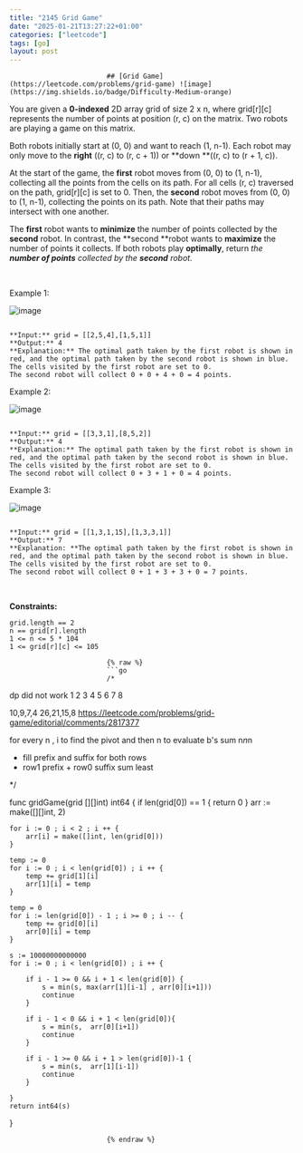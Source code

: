 ```yaml
---
title: "2145 Grid Game"
date: "2025-01-21T13:27:22+01:00"
categories: ["leetcode"]
tags: [go]
layout: post
---
```



                            ## [Grid Game](https://leetcode.com/problems/grid-game) ![image](https://img.shields.io/badge/Difficulty-Medium-orange)

You are given a **0-indexed** 2D array grid of size 2 x n, where grid[r][c] represents the number of points at position (r, c) on the matrix. Two robots are playing a game on this matrix.

Both robots initially start at (0, 0) and want to reach (1, n-1). Each robot may only move to the **right** ((r, c) to (r, c + 1)) or **down **((r, c) to (r + 1, c)).

At the start of the game, the **first** robot moves from (0, 0) to (1, n-1), collecting all the points from the cells on its path. For all cells (r, c) traversed on the path, grid[r][c] is set to 0. Then, the **second** robot moves from (0, 0) to (1, n-1), collecting the points on its path. Note that their paths may intersect with one another.

The **first** robot wants to **minimize** the number of points collected by the **second** robot. In contrast, the **second **robot wants to **maximize** the number of points it collects. If both robots play **optimally**, return *the **number of points** collected by the **second** robot.*

 

Example 1:

![image](https://assets.leetcode.com/uploads/2021/09/08/a1.png)
```

**Input:** grid = [[2,5,4],[1,5,1]]
**Output:** 4
**Explanation:** The optimal path taken by the first robot is shown in red, and the optimal path taken by the second robot is shown in blue.
The cells visited by the first robot are set to 0.
The second robot will collect 0 + 0 + 4 + 0 = 4 points.

```

Example 2:

![image](https://assets.leetcode.com/uploads/2021/09/08/a2.png)
```

**Input:** grid = [[3,3,1],[8,5,2]]
**Output:** 4
**Explanation:** The optimal path taken by the first robot is shown in red, and the optimal path taken by the second robot is shown in blue.
The cells visited by the first robot are set to 0.
The second robot will collect 0 + 3 + 1 + 0 = 4 points.

```

Example 3:

![image](https://assets.leetcode.com/uploads/2021/09/08/a3.png)
```

**Input:** grid = [[1,3,1,15],[1,3,3,1]]
**Output:** 7
**Explanation: **The optimal path taken by the first robot is shown in red, and the optimal path taken by the second robot is shown in blue.
The cells visited by the first robot are set to 0.
The second robot will collect 0 + 1 + 3 + 3 + 0 = 7 points.

```

 

**Constraints:**

	grid.length == 2
	n == grid[r].length
	1 <= n <= 5 * 104
	1 <= grid[r][c] <= 105

                            {% raw %}
                            ```go
                            /*
dp did not work 
1 2 3 4
5 6 7 8

10,9,7,4
26,21,15,8
https://leetcode.com/problems/grid-game/editorial/comments/2817377

for every n , i to find the pivot and then n to evaluate b's sum n*n*n
- fill prefix and suffix for both rows
- row1 prefix + row0 suffix sum least 

*/

func gridGame(grid [][]int) int64 {
    if len(grid[0]) == 1 {
        return 0
    }
    arr := make([][]int, 2)

    for i := 0 ; i < 2 ; i ++ {
        arr[i] = make([]int, len(grid[0]))
    }

    temp := 0
    for i := 0 ; i < len(grid[0]) ; i ++ {
        temp += grid[1][i]
        arr[1][i] = temp
    }

    temp = 0
    for i := len(grid[0]) - 1 ; i >= 0 ; i -- {
        temp += grid[0][i]
        arr[0][i] = temp
    }

    s := 10000000000000
    for i := 0 ; i < len(grid[0]) ; i ++ {

        if i - 1 >= 0 && i + 1 < len(grid[0]) {
            s = min(s, max(arr[1][i-1] , arr[0][i+1]))
            continue
        }

        if i - 1 < 0 && i + 1 < len(grid[0]){
            s = min(s,  arr[0][i+1])
            continue
        }

        if i - 1 >= 0 && i + 1 > len(grid[0])-1 {
            s = min(s,  arr[1][i-1])
            continue
        }
        
    }
    return int64(s)
    
}

                            {% endraw %}
                            
